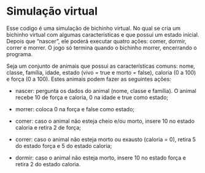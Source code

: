 # Simulação virtual
Esse codigo é uma simulação de bichinho virtual. No qual se cria um bichinho virtual com algumas características e que possui um estado inicial. Depois que “nascer”, ele poderá executar quatro ações: comer, dormir, correr e morrer. O jogo só termina quando o bichinho morrer, encerrando o programa.

 Seja um conjunto de animais que possui as características comuns: nome, classe, família, idade, estado (vivo = true e morto = false), caloria (0 a 100) e força (0 a 100). Estes animais podem fazer as seguintes ações:

* nascer: pergunta os dados do animal (nome, classe e família). O animal recebe 10 de força e caloria, 0 na idade e true como estado;

* morrer: coloca 0 na força e false como estado;

* comer: caso o animal não esteja cheio e/ou morto, insere 10 no estado caloria e retira 2 de força;

* correr: caso o animal não esteja morto ou exausto (caloria = 0), retira 5 do estado força e 5 do estado caloria;

* dormir: caso o animal não esteja morto, insere 10 no estado força e retira 2 do estado caloria.
